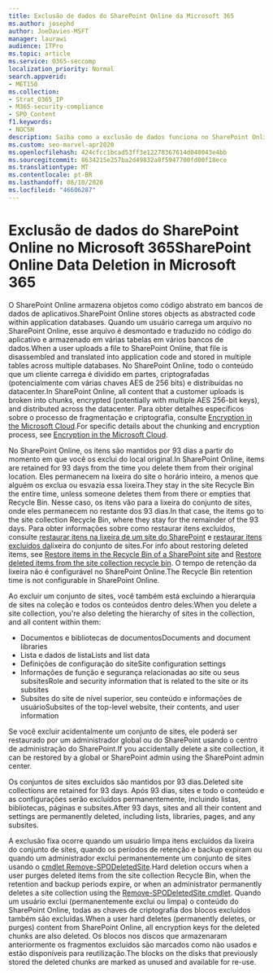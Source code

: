 ```yaml
---
title: Exclusão de dados do SharePoint Online da Microsoft 365
ms.author: josephd
author: JoeDavies-MSFT
manager: laurawi
audience: ITPro
ms.topic: article
ms.service: O365-seccomp
localization_priority: Normal
search.appverid:
- MET150
ms.collection:
- Strat_O365_IP
- M365-security-compliance
- SPO_Content
f1.keywords:
- NOCSH
description: Saiba como a exclusão de dados funciona no SharePoint Online, como onde o conteúdo excluído é armazenado e por quanto tempo.
ms.custom: seo-marvel-apr2020
ms.openlocfilehash: 424cfcc1bcad53ff3e12278367614d048043e4bb
ms.sourcegitcommit: 8634215e257ba2d49832a8f5947700fd00f18ece
ms.translationtype: MT
ms.contentlocale: pt-BR
ms.lasthandoff: 08/10/2020
ms.locfileid: "46606287"
---
```

# <a name="sharepoint-online-data-deletion-in-microsoft-365"></a><span data-ttu-id="5b825-103">Exclusão de dados do SharePoint Online no Microsoft 365</span><span class="sxs-lookup"><span data-stu-id="5b825-103">SharePoint Online Data Deletion in Microsoft 365</span></span>

<span data-ttu-id="5b825-104">O SharePoint Online armazena objetos como código abstrato em bancos de dados de aplicativos.</span><span class="sxs-lookup"><span data-stu-id="5b825-104">SharePoint Online stores objects as abstracted code within application databases.</span></span> <span data-ttu-id="5b825-105">Quando um usuário carrega um arquivo no SharePoint Online, esse arquivo é desmontado e traduzido no código do aplicativo e armazenado em várias tabelas em vários bancos de dados.</span><span class="sxs-lookup"><span data-stu-id="5b825-105">When a user uploads a file to SharePoint Online, that file is disassembled and translated into application code and stored in multiple tables across multiple databases.</span></span> <span data-ttu-id="5b825-106">No SharePoint Online, todo o conteúdo que um cliente carrega é dividido em partes, criptografadas (potencialmente com várias chaves AES de 256 bits) e distribuídas no datacenter.</span><span class="sxs-lookup"><span data-stu-id="5b825-106">In SharePoint Online, all content that a customer uploads is broken into chunks, encrypted (potentially with multiple AES 256-bit keys), and distributed across the datacenter.</span></span> <span data-ttu-id="5b825-107">Para obter detalhes específicos sobre o processo de fragmentação e criptografia, consulte [Encryption in the Microsoft Cloud](https://docs.microsoft.com/microsoft-365/compliance/office-365-encryption-in-the-microsoft-cloud-overview).</span><span class="sxs-lookup"><span data-stu-id="5b825-107">For specific details about the chunking and encryption process, see [Encryption in the Microsoft Cloud](https://docs.microsoft.com/microsoft-365/compliance/office-365-encryption-in-the-microsoft-cloud-overview).</span></span> 

<span data-ttu-id="5b825-108">No SharePoint Online, os itens são mantidos por 93 dias a partir do momento em que você os exclui do local original.</span><span class="sxs-lookup"><span data-stu-id="5b825-108">In SharePoint Online, items are retained for 93 days from the time you delete them from their original location.</span></span> <span data-ttu-id="5b825-109">Eles permanecem na lixeira do site o horário inteiro, a menos que alguém os exclua ou esvazia essa lixeira.</span><span class="sxs-lookup"><span data-stu-id="5b825-109">They stay in the site Recycle Bin the entire time, unless someone deletes them from there or empties that Recycle Bin.</span></span> <span data-ttu-id="5b825-110">Nesse caso, os itens vão para a lixeira do conjunto de sites, onde eles permanecem no restante dos 93 dias.</span><span class="sxs-lookup"><span data-stu-id="5b825-110">In that case, the items go to the site collection Recycle Bin, where they stay for the remainder of the 93 days.</span></span> <span data-ttu-id="5b825-111">Para obter informações sobre como restaurar itens excluídos, consulte [restaurar itens na lixeira de um site do SharePoint](https://support.office.com/article/6df466b6-55f2-4898-8d6e-c0dff851a0be#ID0EAADAAA=Online
) e [restaurar itens excluídos da](https://support.office.com/article/5fa924ee-16d7-487b-9a0a-021b9062d14b)lixeira do conjunto de sites.</span><span class="sxs-lookup"><span data-stu-id="5b825-111">For info about restoring deleted items, see [Restore items in the Recycle Bin of a SharePoint site](https://support.office.com/article/6df466b6-55f2-4898-8d6e-c0dff851a0be#ID0EAADAAA=Online
) and [Restore deleted items from the site collection recycle bin](https://support.office.com/article/5fa924ee-16d7-487b-9a0a-021b9062d14b).</span></span> <span data-ttu-id="5b825-112">O tempo de retenção da lixeira não é configurável no SharePoint Online.</span><span class="sxs-lookup"><span data-stu-id="5b825-112">The Recycle Bin retention time is not configurable in SharePoint Online.</span></span>

<span data-ttu-id="5b825-113">Ao excluir um conjunto de sites, você também está excluindo a hierarquia de sites na coleção e todos os conteúdos dentro deles:</span><span class="sxs-lookup"><span data-stu-id="5b825-113">When you delete a site collection, you're also deleting the hierarchy of sites in the collection, and all content within them:</span></span>

- <span data-ttu-id="5b825-114">Documentos e bibliotecas de documentos</span><span class="sxs-lookup"><span data-stu-id="5b825-114">Documents and document libraries</span></span>
- <span data-ttu-id="5b825-115">Lista e dados de lista</span><span class="sxs-lookup"><span data-stu-id="5b825-115">Lists and list data</span></span>
- <span data-ttu-id="5b825-116">Definições de configuração do site</span><span class="sxs-lookup"><span data-stu-id="5b825-116">Site configuration settings</span></span>
- <span data-ttu-id="5b825-117">Informações de função e segurança relacionadas ao site ou seus subsites</span><span class="sxs-lookup"><span data-stu-id="5b825-117">Role and security information that is related to the site or its subsites</span></span>
- <span data-ttu-id="5b825-118">Subsites do site de nível superior, seu conteúdo e informações de usuário</span><span class="sxs-lookup"><span data-stu-id="5b825-118">Subsites of the top-level website, their contents, and user information</span></span>

<span data-ttu-id="5b825-119">Se você excluir acidentalmente um conjunto de sites, ele poderá ser restaurado por um administrador global ou do SharePoint usando o centro de administração do SharePoint.</span><span class="sxs-lookup"><span data-stu-id="5b825-119">If you accidentally delete a site collection, it can be restored by a global or SharePoint admin using the SharePoint admin center.</span></span>

<span data-ttu-id="5b825-120">Os conjuntos de sites excluídos são mantidos por 93 dias.</span><span class="sxs-lookup"><span data-stu-id="5b825-120">Deleted site collections are retained for 93 days.</span></span> <span data-ttu-id="5b825-121">Após 93 dias, sites e todo o conteúdo e as configurações serão excluídos permanentemente, incluindo listas, bibliotecas, páginas e subsites.</span><span class="sxs-lookup"><span data-stu-id="5b825-121">After 93 days, sites and all their content and settings are permanently deleted, including lists, libraries, pages, and any subsites.</span></span>

<span data-ttu-id="5b825-122">A exclusão fixa ocorre quando um usuário limpa itens excluídos da lixeira do conjunto de sites, quando os períodos de retenção e backup expiram ou quando um administrador exclui permanentemente um conjunto de sites usando o [cmdlet Remove-SPODeletedSite](/powershell/module/sharepoint-online/Remove-SPODeletedSite?view=sharepoint-ps).</span><span class="sxs-lookup"><span data-stu-id="5b825-122">Hard deletion occurs when a user purges deleted items from the site collection Recycle Bin, when the retention and backup periods expire, or when an administrator permanently deletes a site collection using the [Remove-SPODeletedSite cmdlet](/powershell/module/sharepoint-online/Remove-SPODeletedSite?view=sharepoint-ps).</span></span> <span data-ttu-id="5b825-123">Quando um usuário exclui (permanentemente exclui ou limpa) o conteúdo do SharePoint Online, todas as chaves de criptografia dos blocos excluídos também são excluídas.</span><span class="sxs-lookup"><span data-stu-id="5b825-123">When a user hard deletes (permanently deletes, or purges) content from SharePoint Online, all encryption keys for the deleted chunks are also deleted.</span></span> <span data-ttu-id="5b825-124">Os blocos nos discos que armazenaram anteriormente os fragmentos excluídos são marcados como não usados e estão disponíveis para reutilização.</span><span class="sxs-lookup"><span data-stu-id="5b825-124">The blocks on the disks that previously stored the deleted chunks are marked as unused and available for re-use.</span></span>
